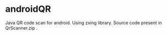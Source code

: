 # androidQR
Java QR code scan for android. Using zxing library.
Source code present in QrScanner.zip .
